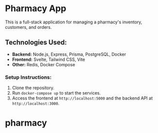 # Pharmacy App

This is a full-stack application for managing a pharmacy's inventory, customers, and orders.

## Technologies Used:
- **Backend:** Node.js, Express, Prisma, PostgreSQL, Docker
- **Frontend:** Svelte, Tailwind CSS, Vite
- **Other:** Redis, Docker Compose

### Setup Instructions:

1. Clone the repository.
2. Run `docker-compose up` to start the services.
3. Access the frontend at `http://localhost:5000` and the backend API at `http://localhost:3000`.
# pharmacy
